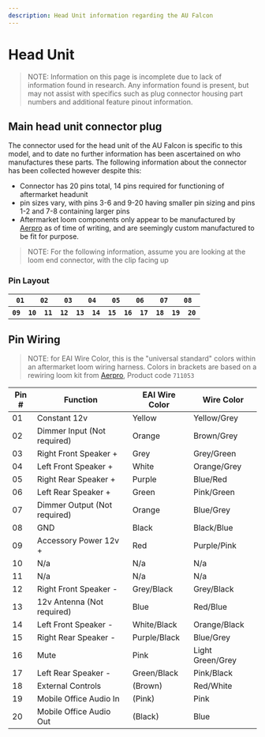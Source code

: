 ```yaml
---
description: Head Unit information regarding the AU Falcon
---
```


# Head Unit

> NOTE: Information on this page is incomplete due to lack of information found in research. Any information found is present, but may not assist with specifics such as plug connector housing part numbers and additional feature pinout information.

## Main head unit connector plug

The connector used for the head unit of the AU Falcon is specific to this model, and to date no further information has been ascertained on who manufactures these parts. The following information about the connector has been collected however despite this:

- Connector has 20 pins total, 14 pins required for functioning of aftermarket headunit
- pin sizes vary, with pins 3-6 and 9-20 having smaller pin sizing and pins 1-2 and 7-8 containing larger pins
- Aftermarket loom components only appear to be manufactured by [Aerpro](../../Credits.md#information-cross-referencing) as of time of writing, and are seemingly custom manufactured to be fit for purpose.

> NOTE: For the following information, assume you are looking at the loom end connector, with the clip facing up

### Pin Layout

<table style="text-align:center">
    <tr>
        <th colspan="3"><code>01</code></th>
        <th colspan="3"><code>02</code></th>
        <th colspan="3"><code>03</code></th>
        <th colspan="3"><code>04</code></th>
        <th colspan="3"><code>05</code></th>
        <th colspan="3"><code>06</code></th>
        <th colspan="3"><code>07</code></th>
        <th colspan="3"><code>08</code></th>
    </tr>
    <tr>
        <th colspan="2"><code>09</code></th>
        <th colspan="2"><code>10</code></th>
        <th colspan="2"><code>11</code></th>
        <th colspan="2"><code>12</code></th>
        <th colspan="2"><code>13</code></th>
        <th colspan="2"><code>14</code></th>
        <th colspan="2"><code>15</code></th>
        <th colspan="2"><code>16</code></th>
        <th colspan="2"><code>17</code></th>
        <th colspan="2"><code>18</code></th>
        <th colspan="2"><code>19</code></th>
        <th colspan="2"><code>20</code></th>
    </tr>
</table>

## Pin Wiring

> NOTE: for EAI Wire Color, this is the "universal standard" colors within an aftermarket loom wiring harness. Colors in brackets are based on a rewiring loom kit from [Aerpro](../../Credits.md#information-cross-referencing), Product code `711053`

| Pin # | Function | EAI Wire Color | Wire Color
| --- | --- | --- | -- |
| 01 | Constant 12v | Yellow | Yellow/Grey |
| 02 | Dimmer Input (Not required) | Orange | Brown/Grey |
| 03 | Right Front Speaker + | Grey | Grey/Green |
| 04 | Left Front Speaker + | White | Orange/Grey |
| 05 | Right Rear Speaker + | Purple | Blue/Red |
| 06 | Left Rear Speaker + | Green | Pink/Green |
| 07 | Dimmer Output (Not required) | Orange | Blue/Grey |
| 08 | GND | Black | Black/Blue |
| 09 | Accessory Power 12v + | Red | Purple/Pink |
| 10 | N/a | N/a | N/a |
| 11 | N/a | N/a | N/a |
| 12 | Right Front Speaker - | Grey/Black | Grey/Black |
| 13 | 12v Antenna (Not required) | Blue | Red/Blue |
| 14 | Left Front Speaker - | White/Black | Orange/Black |
| 15 | Right Rear Speaker - | Purple/Black | Blue/Grey |
| 16 | Mute | Pink | Light Green/Grey |
| 17 | Left Rear Speaker - | Green/Black | Pink/Black |
| 18 | External Controls | (Brown) | Red/White |
| 19 | Mobile Office Audio In | (Pink) | Pink |
| 20 | Mobile Office Audio Out | (Black) | Blue |